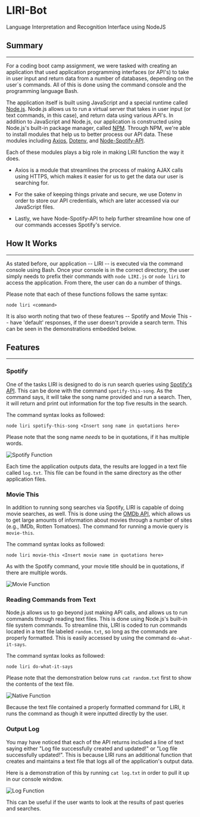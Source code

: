 # LIRI-Bot
Language Interpretation and Recognition Interface using NodeJS

## Summary
-----

For a coding boot camp assignment, we were tasked with creating an application that used application programming interfaces (or API's) to take in user input and return data from a number of databases, depending on the user`s commands. All of this is done using the command console and the programming language Bash.

The application itself is built using JavaScript and a special runtime called [Node.js](https://nodejs.org/en/). Node.js allows us to run a virtual server that takes in user input (or text commands, in this case), and return data using various API's. In addition to JavaScript and Node.js, our application is constructed using Node.js's built-in package manager, called [NPM](https://www.npmjs.com/). Through NPM, we're able to install modules that help us to better process our API data. These modules including [Axios](https://www.npmjs.com/package/axios), [Dotenv](https://www.npmjs.com/package/dotenv), and [Node-Spotify-API](https://www.npmjs.com/package/node-spotify-api).

Each of these modules plays a big role in making LIRI function the way it does.

* Axios is a module that streamlines the process of making AJAX calls using HTTPS, which makes it easier for us to get the data our user is searching for.

* For the sake of keeping things private and secure, we use Dotenv in order to store our API credentials, which are later accessed via our JavaScript files.

* Lastly, we have Node-Spotify-API to help further streamline how one of our commands accesses Spotify's service.

## How It Works
-----

As stated before, our application -- LIRI -- is executed via the command console using Bash. Once your console is in the correct directory, the user simply needs to prefix their commands with `node LIRI.js` or `node liri` to access the application. From there, the user can do a number of things.

Please note that each of these functions follows the same syntax:

```
node liri <command>
```

It is also worth noting that two of these features -- Spotify and Movie This -- have 'default' responses, if the user doesn't provide a search term. This can be seen in the demonstrations embedded below.

## Features
-----

### **Spotify**

One of the tasks LIRI is designed to do is run search queries using [Spotify's API](https://developer.spotify.com/documentation/web-api/). This can be done with the command `spotify-this-song`. As the command says, it will take the song name provided and run a search. Then, it will return and print out information for the top five results in the search.

The command syntax looks as followed:

```
node liri spotify-this-song <Insert song name in quotations here>
```

Please note that the song name *needs* to be in quotations, if it has multiple words.

![Spotify Function](https://bking1989.github.io/LIRI-Node-App/images/spotifyDemo.gif)

 Each time the application outputs data, the results are logged in a text file called `log.txt`. This file can be found in the same directory as the other application files.

### **Movie This**

In addition to running song searches via Spotify, LIRI is capable of doing movie searches, as well. This is done using the [OMDb API](https://www.omdbapi.com/), which allows us to get large amounts of information about movies through a number of sites (e.g., IMDb, Rotten Tomatoes). The command for running a movie query is `movie-this`.

The command syntax looks as followed:

```
node liri movie-this <Insert movie name in quotations here>
```

As with the Spotify command, your movie title should be in quotations, if there are multiple words.

![Movie Function](https://bking1989.github.io/LIRI-Node-App/images/movieDemo.gif)

### **Reading Commands from Text**

Node.js allows us to go beyond just making API calls, and allows us to run commands through reading text files. This is done using Node.js's built-in file system commands. To streamline this, LIRI is coded to run commands located in a text file labeled `random.txt`, so long as the commands are properly formatted. This is easily accessed by using the command `do-what-it-says`.

The command syntax looks as followed:

```
node liri do-what-it-says
```

Please note that the demonstration below runs `cat random.txt` first to show the contents of the text file.

![Native Function](https://bking1989.github.io/LIRI-Node-App/images/nativeDemo.gif)

Because the text file contained a properly formatted command for LIRI, it runs the command as though it were inputted directly by the user.

### **Output Log**

You may have noticed that each of the API returns included a line of text saying either "Log file successfully created and updated!" or "Log file successfully updated!". This is because LIRI runs an additional function that creates and maintains a text file that logs all of the application's output data.

Here is a demonstration of this by running `cat log.txt` in order to pull it up in our console window.

![Log Function](https://bking1989.github.io/LIRI-Node-App/images/logDemo.gif)

This can be useful if the user wants to look at the results of past queries and searches.